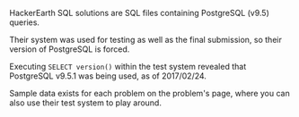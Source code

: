 HackerEarth SQL solutions are SQL files containing PostgreSQL (v9.5) queries.

Their system was used for testing as well as the final submission, 
so their version of PostgreSQL is forced.

Executing `SELECT version()` within the test system
revealed that PostgreSQL v9.5.1 was being used,
as of 2017/02/24.

Sample data exists for each problem on the problem's page,
where you can also use their test system to play around.
